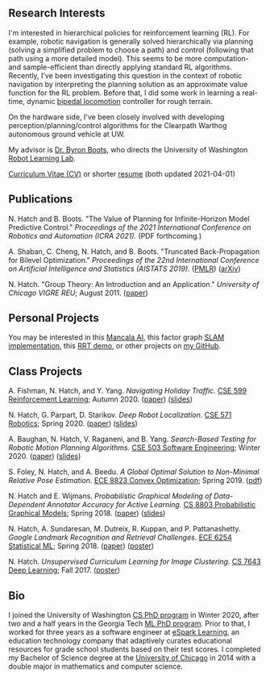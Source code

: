 ## Research Interests

I'm interested in hierarchical policies for reinforcement learning (RL). For example, robotic navigation is generally solved hierarchically via planning (solving a simplified problem to choose a path) and control (following that path using a more detailed model). This seems to be more computation- and sample-efficient than directly applying standard RL algorithms. Recently, I've been investigating this question in the context of robotic navigation by interpreting the planning solution as an approximate value function for the RL problem.
Before that, I did some work in learning a real-time, dynamic
[bipedal locomotion](https://youtu.be/daH26hxTfsg) controller for rough terrain.

On the hardware side, I've been closely involved with developing perception/planning/control algorithms for the Clearpath Warthog autonomous ground vehicle at UW.

My advisor is [Dr. Byron Boots](https://homes.cs.washington.edu/~bboots/), who
directs the University of Washington [Robot Learning Lab](http://robotlearning.gatech.edu).

[Curriculum Vitae (CV)](/cv/Hatch-Nathan-CV--2020-04-01.pdf) or shorter [resume](/cv/Hatch-Nathan-Resume--2020-04-01.pdf) (both updated 2021-04-01)

## Publications

N. Hatch and B. Boots. "The Value of Planning for Infinite-Horizon Model Predictive Control."
_Proceedings of the 2021 International Conference on Robotics and Automation (ICRA 2021)._
(PDF forthcoming.)

A. Shaban, C. Cheng, N. Hatch, and B. Boots. "Truncated Back-Propagation for Bilevel Optimization." _Proceedings of the 22nd International Conference on Artificial Intelligence and Statistics (AISTATS 2019)._
([PMLR](http://proceedings.mlr.press/v89/shaban19a.html)) ([arXiv](https://arxiv.org/abs/1810.10667))

N. Hatch. "Group Theory: An Introduction and an Application." _University of Chicago VIGRE REU_; August 2011.
([paper](http://www.math.uchicago.edu/~may/VIGRE/VIGRE2011/REUPapers/Hatch.pdf))

## Personal Projects

You may be interested in this [Mancala AI](https://github.com/nhatch/mcts), this factor graph [SLAM implementation](https://github.com/nhatch/slam), this [RRT demo](https://github.com/nhatch/rrt), or other projects on [my GitHub](https://github.com/nhatch).

## Class Projects

A. Fishman, N. Hatch, and Y. Yang. _Navigating Holiday Traffic._ [CSE 599 Reinforcement Learning](https://homes.cs.washington.edu/~bboots/RL-Fall2020/); Autumn 2020.
([paper](/files/Navigating\_Holiday\_Traffic.pdf)) ([slides](https://docs.google.com/presentation/d/14OqVKhnbL5BtnwXD-2FRr80QebtkZjkICApYpljAoGg))

N. Hatch, G. Parpart, D. Starikov. _Deep Robot Localization._ [CSE 571 Robotics](https://courses.cs.washington.edu/courses/cse571/20sp/); Spring 2020.
([paper](files/Deep-Robot-Localization.pdf)) ([slides](https://docs.google.com/presentation/d/1KFFPJaoL5LctJbqo79rDn1qVgsLjKHGr5tkprjcoeVQ))

A. Baughan, N. Hatch, V. Raganeni, and B. Yang. _Search-Based Testing for Robotic Motion Planning Algorithms._ [CSE 503 Software Engineering](https://homes.cs.washington.edu/~rjust/courses/2020Winter/CSE503/); Winter 2020.
([paper](/files/Search\_Based\_Testing.pdf)) ([slides](https://docs.google.com/presentation/d/1ER0XtU6asJ3MKk-b1D7mIUPU-lZa2kUanL\_SIbILsW0))

S. Foley, N. Hatch, and A. Beedu. _A Global Optimal Solution to Non-Minimal Relative Pose Estimation._ [ECE 8823 Convex Optimization](https://mdav.ece.gatech.edu/ece-8823-spring2019/); Spring 2019.
([pdf](/files/FoleyHatchBeeduNotes.pdf))

N. Hatch and E. Wijmans. _Probabilistic Graphical Modeling of Data-Dependent Annotator Accuracy for Active Learning._ [CS 8803 Probabilistic Graphical Models](http://fekri.ece.gatech.edu/course_ece8803.html); Spring 2018.
([paper](/files/Hatch_Wijmans_final_report.pdf)) ([slides](/files/Hatch_Wijmans_presentation_slides_v2.pdf))

N. Hatch, A. Sundaresan, M. Dutreix, R. Kuppan, and P. Pattanashetty. _Google Landmark Recognition and Retrieval Challenges._ [ECE 6254 Statistical ML](http://anderson.ece.gatech.edu/ece6254/assignments.html); Spring 2018.
([paper](/files/landmarks_report.pdf)) ([poster](/files/landmarks_poster.pdf))

N. Hatch. _Unsupervised Curriculum Learning for Image Clustering._ [CS 7643 Deep Learning](https://www.cc.gatech.edu/classes/AY2018/cs7643_fall/); Fall 2017.
([poster](/files/image-clustering.pdf))

## Bio

I joined the University of Washington [CS PhD program](https://www.cs.washington.edu/academics/phd) in Winter 2020, after two and a half years in the Georgia Tech [ML PhD program](http://ml.gatech.edu/phd). Prior to that, I worked for three years as a software engineer at [eSpark Learning](http://www.esparklearning.com), an education technology company that adaptively curates educational resources for grade school students based on their test scores. I completed my Bachelor of Science degree at the [University of Chicago](http://www.uchicago.edu) in 2014 with a double major in mathematics and computer science.

